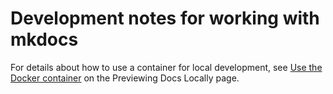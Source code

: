 # Development notes for working with mkdocs

For details about how to use a container for local development, see [Use the Docker container](../../contribute-to-docs/getting-started/previewing-docs-locally.md#option-1-use-the-docker-container) on the Previewing Docs Locally page.
